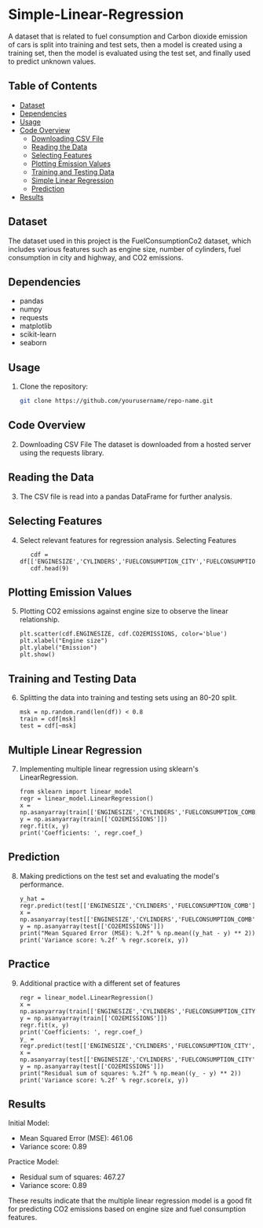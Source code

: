 # Simple-Linear-Regression
A dataset that is related to fuel consumption and Carbon dioxide emission of cars is split  into training and test sets, then a model is created using a training set, then the model is evaluated using the test set, and finally used to predict unknown values.

## Table of Contents
- [Dataset](#dataset)
- [Dependencies](#dependencies)
- [Usage](#usage)
- [Code Overview](#code-overview)
  - [Downloading CSV File](#downloading-csv-file)
  - [Reading the Data](#reading-the-data)
  - [Selecting Features](#selecting-features)
  - [Plotting Emission Values](#plotting-emission-values)
  - [Training and Testing Data](#training-and-testing-data)
  - [Simple Linear Regression](#simple-linear-regression)
  - [Prediction](#prediction)
- [Results](#results)

## Dataset
The dataset used in this project is the FuelConsumptionCo2 dataset, which includes various features such as engine size, number of cylinders, fuel consumption in city and highway, and CO2 emissions.

## Dependencies
- pandas
- numpy
- requests
- matplotlib
- scikit-learn
- seaborn

## Usage
1. Clone the repository:
   ```bash
   git clone https://github.com/yourusername/repo-name.git
   ```
##  Code Overview 
2. Downloading CSV File
The dataset is downloaded from a hosted server using the requests library.

## Reading the Data
3. The CSV file is read into a pandas DataFrame for further analysis.

## Selecting Features
4. Select relevant features for regression analysis.
   Selecting Features
   ```
      cdf = df[['ENGINESIZE','CYLINDERS','FUELCONSUMPTION_CITY','FUELCONSUMPTION_HWY','FUELCONSUMPTION_COMB','CO2EMISSIONS']]
      cdf.head(9)
   ```
## Plotting Emission Values
5. Plotting CO2 emissions against engine size to observe the linear relationship.
   ```
   plt.scatter(cdf.ENGINESIZE, cdf.CO2EMISSIONS, color='blue')
   plt.xlabel("Engine size")
   plt.ylabel("Emission")
   plt.show()
   ```
## Training and Testing Data
6. Splitting the data into training and testing sets using an 80-20 split.
   ```
   msk = np.random.rand(len(df)) < 0.8
   train = cdf[msk]
   test = cdf[~msk]
   ```
## Multiple Linear Regression
7. Implementing multiple linear regression using sklearn's LinearRegression.
   ```
   from sklearn import linear_model
   regr = linear_model.LinearRegression()
   x = np.asanyarray(train[['ENGINESIZE','CYLINDERS','FUELCONSUMPTION_COMB']])
   y = np.asanyarray(train[['CO2EMISSIONS']])
   regr.fit(x, y)
   print('Coefficients: ', regr.coef_)
   ```
## Prediction
8. Making predictions on the test set and evaluating the model's performance.
   ```
   y_hat = regr.predict(test[['ENGINESIZE','CYLINDERS','FUELCONSUMPTION_COMB']])
   x = np.asanyarray(test[['ENGINESIZE','CYLINDERS','FUELCONSUMPTION_COMB']])
   y = np.asanyarray(test[['CO2EMISSIONS']])
   print("Mean Squared Error (MSE): %.2f" % np.mean((y_hat - y) ** 2))
   print('Variance score: %.2f' % regr.score(x, y))
   ```
## Practice
9. Additional practice with a different set of features
   ```
   regr = linear_model.LinearRegression()
   x = np.asanyarray(train[['ENGINESIZE','CYLINDERS','FUELCONSUMPTION_CITY','FUELCONSUMPTION_HWY']])
   y = np.asanyarray(train[['CO2EMISSIONS']])
   regr.fit(x, y)
   print('Coefficients: ', regr.coef_)
   y_ = regr.predict(test[['ENGINESIZE','CYLINDERS','FUELCONSUMPTION_CITY','FUELCONSUMPTION_HWY']])
   x = np.asanyarray(test[['ENGINESIZE','CYLINDERS','FUELCONSUMPTION_CITY','FUELCONSUMPTION_HWY']])
   y = np.asanyarray(test[['CO2EMISSIONS']])
   print("Residual sum of squares: %.2f" % np.mean((y_ - y) ** 2))
   print('Variance score: %.2f' % regr.score(x, y))
   ```
## Results
Initial Model:
- Mean Squared Error (MSE): 461.06
- Variance score: 0.89
  
Practice Model:
- Residual sum of squares: 467.27
- Variance score: 0.89
  
These results indicate that the multiple linear regression model is a good fit for predicting CO2 emissions based on engine size and fuel consumption features.

